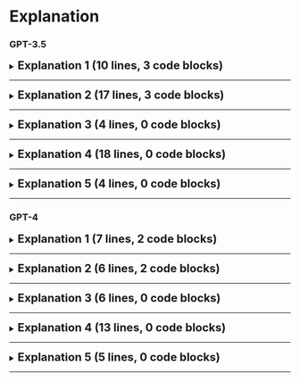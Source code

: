 # Explanation
### GPT-3.5

<details>
  <summary><span style="font-size:20px;font-weight:bold;">Explanation 1 (10 lines, 3 code blocks)</span></summary>
  
  <details>
    <summary>English (original)</summary>
  Title: Diagnosis of test `test_rename_with_custom_indexer`

Details: The test `test_rename_with_custom_indexer` is testing the `rename` method of the `Series` class in the `pandas.core.series` package. The test creates an instance of `Series` with values `[1, 2, 3]` and attempts to rename it using a custom indexer `MyIndexer`. However, the test fails with a `TypeError` indicating that the `MyIndexer` object is not iterable.

Looking at the code of the `Series.rename` method, we can see that it accepts an `index` parameter which can be a scalar, hashable sequence, dict-like, or function. In the test, an instance of `MyIndexer` is passed as the `index` argument. However, `MyIndexer` is not iterable, which results in the `TypeError` when trying to iterate over it.

To fix this issue, we need to ensure that the `index` argument passed to the `Series.rename` method is iterable. This can be done by either passing a valid iterable object such as a list or tuple, or by modifying the `MyIndexer` class to implement the necessary iterable interface.

Suggested fix:
- Modify the `test_rename_with_custom_indexer` test to pass a valid iterable object as the `index` argument.
- Update the `MyIndexer` class to implement the necessary iterable interface if it needs to be used as the `index` argument.

Code snippet of the failing test:
```python
    def test_rename_with_custom_indexer(self):
        # GH 27814
        class MyIndexer:
            pass

        ix = MyIndexer()
        s = Series([1, 2, 3]).rename(ix)
```

Suggested fix:
```python
    def test_rename_with_custom_indexer(self):
        # GH 27814
        ix = [1, 2, 3]
        s = Series([1, 2, 3]).rename(ix)
```
or
```python
    class MyIndexer:
        def __iter__(self):
            # implement the iterable interface
            yield 1
            yield 2
            yield 3

    ix = MyIndexer()
    s = Series([1, 2, 3]).rename(ix)
```

  </details>

  <details>
    <summary>Korean (translated)</summary>
제목: 테스트 `test_rename_with_custom_indexer` 분석

설명: 테스트 `test_rename_with_custom_indexer`는 `pandas.core.series` 패키지에 속한 `Series` 클래스의 `rename` 함수를 테스트하고 있습니다. 테스트는 값이 `[1, 2, 3]`인 `Series` 인스턴스를 생성하고 `MyIndexer`라는 커스텀 인덱서를 사용하여 이름을 바꾸려고 합니다. 하지만, 테스트는 `MyIndexer` 객체가 iterable하지 않다는 TypeError를 발생시킵니다.

`Series.rename` 함수의 코드를 보면 `index` 매개변수의 값으로 스칼라, 해시 가능한 시퀀스, dictionary와 같은 객체, 함수를 받을 수 있음이 드러납니다. 테스트에서 `MyIndexer`의 인스턴스가 `index` 인자로 전달됩니다. 그러나 `MyIndexer`는 iterable하지 않기 때문에 iterate하려고 할 때 `TypeError`가 발생합니다.

이 문제를 해결하려면 `Series.rename` 함수에 전달되는 `index` 인자가 iterable한지 확인해야 합니다. list나 tuple과 같은 유효한 반복 가능 객체를 전달하거나 `MyIndexer` 클래스를 수정하여 필요한 iteration 인터페이스를 구현하여 문제를 해결할 수 있습니다.

수정 방법 제안:
- `test_rename_with_custom_indexer` 테스트를 수정하여 `index` 인자로 유효한 iterable한 객체를 전달합니다.
- `MyIndexer` 클래스가 index 인자로 사용되어야 한다면, 필요한 iterable 인터페이스를 구현하여 업데이트합니다.

실패한 테스트 코드
```python
    def test_rename_with_custom_indexer(self):
        # GH 27814
        class MyIndexer:
            pass

        ix = MyIndexer()
        s = Series([1, 2, 3]).rename(ix)
```

제안된 수정 방법:
```python
    def test_rename_with_custom_indexer(self):
        # GH 27814
        ix = [1, 2, 3]
        s = Series([1, 2, 3]).rename(ix)
```
또는
```python
    class MyIndexer:
        def __iter__(self):
            # implement the iterable interface
            yield 1
            yield 2
            yield 3

    ix = MyIndexer()
    s = Series([1, 2, 3]).rename(ix)
```
  </details>
</details>
<hr>


<details>
  <summary><span style="font-size:20px;font-weight:bold;">Explanation 2 (17 lines, 3 code blocks)</span></summary>
  
  <details>
    <summary>English (original)</summary>
  The test `test_rename_with_custom_indexer_inplace` is calling the `rename` method of the `Series` class in the pandas core module. Here is the snippet of the `rename` method:

```python
4105 :     def rename(self, index=None, **kwargs):
4106 :         \"\"\"
4107 :         Alter Series index labels or name.
...
4171 :         if non_mapping:
4172 :             return self._set_name(index, inplace=kwargs.get(\"inplace\"))
4173 :         return super().rename(index=index, **kwargs)
```

Based on the error message and call stack, the error occurred at line 286 of the test, where `s.rename(ix, inplace=True)` is called. The error message indicates that a `TypeError` occurred during the execution of the `rename` method. It specifically states that the `'MyIndexer' object is not iterable`. 

To understand how this error occurred, we need to examine the `rename` method. The method checks whether the `index` parameter passed to it is a scalar or a non-mapping object (such as a list-like object that is not dict-like). If the `index` is a scalar or a non-mapping object, it calls the `_set_name` method with the `index` parameter and the `inplace` parameter passed to the `rename` method. Otherwise, it calls the `rename` method of the super class.

Since the error message mentions that the `'MyIndexer' object is not iterable`, it implies that the `index` parameter supplied to the `rename` method is not a scalar or a non-mapping object. This indicates that the `ix` object of the `MyIndexer` class is causing the error. The `MyIndexer` class is defined within the `test_rename_with_custom_indexer_inplace` test method.

To resolve this error, the `MyIndexer` class should either implement the required methods to be considered a valid indexer for the `rename` method, or a valid index-like object should be used as the `index` parameter when calling the `rename` method.

To fix the issue, you can modify the test to use a valid index-like object instead of the `MyIndexer` class, or modify the `MyIndexer` class to provide the required methods for it to be considered a valid indexer by the `rename` method.

Here is the suggested fix:

```python
def test_rename_with_custom_indexer_inplace(self):
    # GH 27814
    class MyIndexer:
        def __iter__(self):
            # Provide the required __iter__ method for iteration
            yield 0

    ix = MyIndexer()
    s = Series([1, 2, 3])
    s.rename(ix, inplace=True)
```

This modified `MyIndexer` class includes the `__iter__` method, which allows it to be considered an iterable object.

Alternatively, you can use a valid index-like object instead of the `MyIndexer` class:

```python
def test_rename_with_custom_indexer_inplace(self):
    # GH 27814
    ix = pd.Index([0])
    s = Series([1, 2, 3])
    s.rename(ix, inplace=True)
```

In this case, the `pd.Index` class is used to create a valid index-like object.

Note: The exact fix depends on the requirements and intentions of the test code.

Suggested fix:

pandas.core.series.Series.rename(Any, inplace=bool)
Title: Diagnosis of test `test_rename_with_custom_indexer_inplace`
Details: The test `test_rename_with_custom_indexer_inplace` is failing with a `TypeError` indicating that the `'MyIndexer' object is not iterable`. The error occurs at line 286 of the test, where the `rename` method of the `Series` class is called. The `rename` method checks whether the `index` parameter is a scalar or a non-mapping object. If it is, it calls the `_set_name` method with the `index` parameter. Otherwise, it calls the `rename` method of the super class. Since the error message points to the `'MyIndexer' object is not iterable`, it suggests that the `MyIndexer` class used as the `index` parameter is causing the error. To fix this, the `MyIndexer` class should implement the required methods to be considered a valid indexer for the `rename` method, or a valid index-like object should be used instead.

Suggested fix:
pandas.core.series.Series.rename(Any, inplace=bool)
  </details>
  <details>
    <summary>Korean (translated)</summary>

`test_rename_with_custom_indexer_inplace` 테스트는 pandas core 모듈에 속한 `Series` 클래스의 `rename` 함수를 호출하고 있습니다. `rename` 함수의 코드는 다음과 같습니다:

```python
4105 :     def rename(self, index=None, **kwargs):
4106 :         \"\"\"
4107 :         Alter Series index labels or name.
...
4171 :         if non_mapping:
4172 :             return self._set_name(index, inplace=kwargs.get(\"inplace\"))
4173 :         return super().rename(index=index, **kwargs)
```

에러메시지와 call stack을 기반으로, 에러는 테스트의 `s.rename(ix, inplace=True)`행이 호출되는 테스트의 286행에서 발생한 것으로 보입니다. 에러메시지는 `rename` 함수 실행 중 `TypeError`가 발생했음을 나타냅니다. 구체적으로 `'MyIndexer' object is not iterable` 이라고 명시되어 있습니다.

이 오류가 어떻게 발생했는지 이해하려면 `rename` 함수를 살펴보아야 합니다. 이 함수는 전달된 `index` 파라미터가 스칼라나 매핑하지 않는 객체(딕셔너리와 같지 않으면서 리스트와 같은 객체)인지 확인합니다. `index`가 스칼라나 매핑하지 않는 객체이면 `rename` 함수에 전달된 `index`와 `inplace` 파라미터로 `_set_name` 함수를 호출합니다. 그렇지 않으면 super class의 `rename` 함수를 호출합니다.

오류 메시지가 `'MyIndexer' object is not iterable` 라고 언급하고 있는데, 이는 `rename` 함수에 전달된 `index` 파라미터가 스칼라나 매핑되지 않은 객체가 아닌 것을 시사합니다. 따라서 `MyIndexer` 클래스의 `ix` 객체가 오류의 원인인 것으로 보입니다. `MyIndexer` 클래스는 `test_rename_with_custom_indexer_inplace` 테스트 함수 내에서 정의되어 있습니다. 

이 문제를 해결하기 위해서는 `MyIndexer` 클래스가 `rename` 함수에 대한 유효한 인덱서로 간주되기 위해 필요한 함수들을 구현하거나, `rename` 메소드를 호출할 때 index 매개변수로 유효한 index-like 객체를 사용해야 합니다.

문제를 해결하기 위해 테스트에서 `MyIndexer` 클래스 대신 유효한 index-like 객체를 사용하거나, `MyIndexer` 클래스를 수정하여 `rename` 메소드에 의해 유효한 indexer로 간주되기 위해 필요한 메소드들을 제공하도록 할 수 있습니다. 

아래는 제시된 fix입니다:

```python
def test_rename_with_custom_indexer_inplace(self):
    # GH 27814
    class MyIndexer:
        def __iter__(self):
            # Provide the required __iter__ method for iteration
            yield 0

    ix = MyIndexer()
    s = Series([1, 2, 3])
    s.rename(ix, inplace=True)
```

수정된 `MyIndexer` 클래스에 `__iter__` 메소드가 추가되어, iterable 객체로 간주될 수 있게 되었습니다.

혹은 `MyIndexer` 클래스 대신 유효한 index-like 객체를 사용하는 것도 방법이 될 수 있습니다:

```python
def test_rename_with_custom_indexer_inplace(self):
    # GH 27814
    ix = pd.Index([0])
    s = Series([1, 2, 3])
    s.rename(ix, inplace=True)
```

이 경우에는, 유효한 index-like object를 만들기 위해 `pd.Index` 클래스가 사용되었습니다.

정확한 수정은 requirement와 테스트 코드의 의도에 달려있다는 것을 주의해주세요.

수정 제안:

pandas.core.series.Series.rename(Any, inplace=bool)

제목: `test_rename_with_custom_indexer_inplace` 테스트 분석

상세: `test_rename_with_custom_indexer_inplace` 테스트는 `'MyIndexer' object is not iterable`라는 오류 메시지와 함께 실패합니다. 이 오류는 `Series` 클래스의 `rename` 함수가 호출되는 테스트의 286행에서 발생합니다. `rename` 함수는 `index` 매개변수가 스칼라 또는 비매핑 개체인지 확인합니다. 만약 그렇다면, `index` 매개변수와 함께 `_set_name` 함수를 호출합니다. 그렇지 않으면, 상위 클래스의 `rename` 함수를 호출합니다. 오류 메시지가 `'MyIndexer' object is not iterable`를 가리키고 있으므로, `index` 매개변수로 사용된 `MyIndexer` 클래스가 오류를 발생시키고 있음을 알 수 있습니다. 이를 해결하려면 `MyIndexer` 클래스는 `rename` 함수에 대한 유효한 indexer 또는 유효한 index-like 객체로 간주되기 위해 필요한 함수를 구현해야 합니다.

수정 제안:
pandas.core.series.Series.rename(Any, inplace=bool)

  </details>
</details>
<hr>


<details>
  <summary><span style="font-size:20px;font-weight:bold;">Explanation 3 (4 lines, 0 code blocks)</span></summary>
    <details>
      <summary>English (original)</summary>

  The failing test `['pandas.tests.series.test_alter_axes.TestSeriesAlterAxes.test_rename_with_custom_indexer()']` covers classes from various packages in the pandas library, including `pandas.core.series`, `pandas.core.generic`, `pandas.core.indexes.base`, and `pandas.core.common`.
The test `test_rename_with_custom_indexer` failed with a `TypeError` when calling the `rename()` method on a `Series` object. The error message indicates that the `'MyIndexer'` object is not iterable.

Based on the given code snippet, the `rename()` method is called on a `Series` object with the argument `ix`, which is an instance of the `MyIndexer` class. The error occurs when the method tries to convert the `ix` argument to a list using the `list()` function. This conversion fails because the `MyIndexer` class does not implement the iterable protocol.

To further investigate the issue, let's retrieve the code snippet for the `rename()` method in the `Series` class.

  </details>
  

  <details>
    <summary>Korean (Translated)</summary>

실패한 테스트 `['pandas.tests.series.test_alter_axes.TestSeriesAlterAxes.test_rename_with_custom_indexer()']`는 `pandas.core.series`, `pandas.core.generic`, `pandas.core.indexes.base`, 및 `pandas.core.common` 등 pandas 라이브러리의 다양한 패키지를 커버합니다.

`test_rename_with_custom_indexer` 테스트는 `Series` 객체의 `rename()` 함수를 호출할 때 `TypeError`로 실패했습니다. 오류 메시지는 `'MyIndexer'` 객체가 iterable하지 않다는 것을 나타냅니다.

제공된 코드에 따르면, `rename()` 함수는 `MyIndexer` 클래스의 인스턴스인 `ix` 인수와 함께 `Series` 객체에서 호출됩니다. 오류는 `list()` 함수를 사용하여 `ix` 인수를 리스트로 변환하려고 할 때 발생합니다. 이 변환은 `MyIndexer` 클래스가 iterable 프로토콜을 구현하지 않기 때문에 실패합니다.

문제를 더 조사하기 위해, `Series` 클래스의 `rename()` 함수에 대한 코드 스니펫을 찾아보겠습니다.

  </details>
</details>
<hr>


<details>
  <summary><span style="font-size:20px;font-weight:bold;">Explanation 4 (18 lines, 0 code blocks)</span></summary>
  
  <details>
  <summary>English (original)</summary>
  The test `test_rename_with_custom_indexer_inplace` is part of the `Series` class in the `pandas.core.series` package. This class has a wide range of methods, some of which are covered by failing tests. Here are a few methods that are covered by failing tests that could potentially be related to the bug:

- `.__init__`
- `._set_axis`
- `._set_subtyp`
- `._update_inplace`
- `.name`
- `.dtype`
- `.values`
- `.get_values`
- `.name`
- `.reset_index`
- `.to_string`
- `.to_dict`
- `.to_frame`
- `.to_sparse`
- `._.set_name`
- `.rename`

Please let me know which method you would like to investigate further.
</details>
<details>
  <summary>Korean (translated)</summary>
  `test_rename_with_custom_indexer_inplace` 테스트는 `pandas.core.series` 패키지의 `Series` 클래스의 일부입니다. 이 클래스는 다양한 함수를 가지고 있으며, 일부는 실패한 테스트에 의해 커버됩니다. 다음은 버그와 관련될 수 있는 실패한 테스트에 의해 커버되는 몇 가지 함수입니다.

- `.__init__`
- `._set_axis`
- `._set_subtyp`
- `._update_inplace`
- `.name`
- `.dtype`
- `.values`
- `.get_values`
- `.name`
- `.reset_index`
- `.to_string`
- `.to_dict`
- `.to_frame`
- `.to_sparse`
- `._.set_name`
- `.rename`

추가로 조사하고자 하는 함수를 알려주세요.
</details>
</details>
<hr>


<details>
  <summary><span style="font-size:20px;font-weight:bold;">Explanation 5 (4 lines, 0 code blocks)</span></summary>
  
  <details>
    <summary>English (original)</summary>
  Based on the code snippet of the `rename` method in the `pandas.core.series.Series` class, we can see that the `rename` method accepts an `index` argument, which can be a scalar, hashable sequence, dictionary-like object, or a function. If the `index` argument is not a mapping object, the method calls the `_set_name` method to change the name of the series. Otherwise, it calls the `rename` method of the superclass `pandas.core.generic.NDFrame` with the `index` argument passed.

Since the error occurs when trying to convert the `ix` argument to a list, it suggests that the `ix` object passed to the `rename` method is not a mapping object. This is consistent with the fact that the error message states that the `'MyIndexer' object is not iterable`.

To resolve the error, the `ix` object should be a mapping object, such as a dictionary, that maps old index labels to new index labels. However, based on the provided test code, the `ix` object is an instance of the `MyIndexer` class, which does not implement the required mapping behavior.

To fix the issue, the `ix` object should be replaced with a dictionary-like object that provides the desired mapping.
</details>
<details>
  <summary>Korean (translated)</summary>
`pandas.core.series.Series` 클래스의 `rename` 메서드의 코드를 기반으로, `rename` 메서드는 스칼라, 해시 가능한 시퀀스, dictionary-like 객체 또는 함수일 수 있는 `index` 인수를 받음을 알 수 있습니다. `index` 인수가 mapping 객체가 아니면, 메서드는 시리즈의 이름을 변경하기 위해 `_set_name` 함수를 호출합니다. 그렇지 않으면, `pandas.core.generic.NDFrame` 상위 클래스의 `rename` 메서드를 `index` 인수와 함께 호출합니다.

오류가 `ix` 인수를 리스트로 변환하려고 할 때 발생하므로, `rename` 메서드에 전달된 `ix` 객체가 매핑 객체가 아니라는 것을 시사합니다. 이는 오류 메시지가 `'MyIndexer' object is not iterable`라고 명시하는 것과 일치합니다.

오류를 해결하려면, `ix` 객체는 오래된 인덱스 라벨을 새 인덱스 라벨로 매핑하는 dictionary와 같은 매핑 객체여야 합니다. 그러나 제공된 테스트 코드에 따르면, `ix` 객체는 필요한 매핑 동작을 구현하지 않는 `MyIndexer` 클래스의 인스턴스입니다.

문제를 해결하려면, 원하는 매핑을 제공하는 dictionary-like 객체로 `ix` 객체를 대체해야 합니다.
</details>
</details>
<hr>

### GPT-4

<details>
  <summary><span style="font-size:20px;font-weight:bold;">Explanation 1 (7 lines, 2 code blocks)</span></summary>
  
  <details>
    <summary>English (original)</summary>
  The test `test_rename_with_custom_indexer` in the file `pandas/tests/series/test_alter_axes.py` at line 276 failed with a `TypeError: 'MyIndexer' object is not iterable`.

This happens when the Series object `s` is created with a custom indexer `ix` of type `MyIndexer`: 

```python
s = Series([1, 2, 3]).rename(ix)
```

The `rename` method of the `Series` class expects either a scalar, a hashable sequence, dict-like or function for the parameter `index`. In this case, a non-iterable `MyIndexer` object is passed as an argument. 

The method seems to allow renaming with a mapping or function that modifies the labels, but it doesn't have an explicit check that the `index` argument is an iterable if it's not a scalar or not dict-like. This leads python to attempt to iterate over it, leading to the `TypeError: 'MyIndexer' object is not iterable` when `ensure_index` is invoked by `get_indexer_for` method.

Looking at the source code of the `Series.rename` method, it uses the following condition to classify non mapping indices:
```python
non_mapping = is_scalar(index) or (
    is_list_like(index) and not is_dict_like(index)
)
```
This condition allows the `MyIndexer` object to pass through, since it is not a scalar, not list-like and not dict-like. However, later on in the call to `get_indexer_for`, it fails as python tries to iterate over the `MyIndexer` object. 

To prevent such errors, a suitable check for the parameter should be added before it's used, and a descriptive error message should inform the user if the index is not of the proper type.
</details>
<details>
  <summary>Korean (translated)</summary>
`pandas/tests/series/test_alter_axes.py` 파일의 `test_rename_with_custom_indexer` 테스트는 276행에서 `TypeError: 'MyIndexer' object is not iterable` 에러로 실패했습니다.

이는 `Series` 객체 `s`가 `MyIndexer` 유형의 사용자 지정 indexer `ix`를 인자로 생성될 때 발생합니다:

```python
s = Series([1, 2, 3]).rename(ix)
```

`Series` 클래스의 `rename` 함수는 `index` 매개변수로 스칼라, 해시 가능한 시퀀스, dictionary-like 객체 또는 함수를 받습니다. 이 경우, iterable하지 않은 `MyIndexer` 객체가 인수로 전달됩니다.

함수는 라벨을 수정하는 매핑 또는 함수를 사용하여 이름을 변경할 수 있도록 허용하는 것처럼 보이지만, `index` 인수가 스칼라 또는 dictionary-like가 아닌 경우 iterable한지 확인하는 명시적인 검사가 없습니다. 이로 인해 python이 iteration하려고 시도하면 `TypeError: 'MyIndexer' object is not iterable`가 발생합니다.

`Series.rename` 메서드의 코드를 살펴보면, 다음과 같은 조건을 사용하여 매핑 인덱스를 분류합니다:

```python
non_mapping = is_scalar(index) or (
    is_list_like(index) and not is_dict_like(index)
)
```

이 조건은 `MyIndexer` 객체가 스칼라, list-like 및 dict-like가 아니므로 통과할 수 있도록 허용합니다. 그러나 이후 `get_indexer_for` 호출에서 python이 `MyIndexer` 객체를 iterate하려고 시도하므로 실패합니다.

이러한 오류를 방지하기 위해, 매개변수를 사용하기 전에 적절한 검사를 추가하고, 적절한 오류 메시지를 사용하여 인덱스가 적절한 유형이 아닌 경우 사용자에게 알려야 합니다.
</details>
</details>
<hr>


<details>
  <summary><span style="font-size:20px;font-weight:bold;">Explanation 2 (6 lines, 2 code blocks)</span></summary>
  
  <details>
    <summary>English (original)</summary>
  The failure is happening because the `rename` method of the `Series` class is being called with a non-iterable object as its index, as indicated by the error message from the call stack:

```
E           TypeError: 'MyIndexer' object is not iterable
>       s.rename(ix, inplace=True)
```

This object, an instance of the `MyIndexer` class, is not something that the `rename` method of `Series` knows how to handle.

Looking at the code for the `rename` method from the `Series` class, we see that the method expects either a scalar, a hashable sequence, a dict-like object, or a function for its `index` parameter - dict-like objects or functions are transformations to apply to the index, scalar or hashable sequence-like will alter the `Series.name` attribute. We see in the code:

```python
non_mapping = is_scalar(index) or (
    is_list_like(index) and not is_dict_like(index)
)
```

Here, the variable `non_mapping` refers to whether the input argument (`index`) is not a mapping (like a dictionary). If the `index` is a scalar (a single value) or is list-like (can be iterated over) but not dict-like, the index is set to be the `index` parameter. This cannot be done for `MyIndexer` object which is not iterable, and hence the TypeError is raised.

Hence, in the test case, by passing an instance of the `MyIndexer` class to the `rename` method of `Series`, we gave it an input that it did not know how to handle, because `MyIndexer` instances are not iterable, hence the observed error is thrown. 

The code in the test should be modified to handle this, the `index` passed in the test should be compatible with the operations performed in the `rename` method. This could be a scalar, a hashable sequence, a dict-like object, or a function.
</details>
<details>
  <summary>Korean (translated)</summary>
이 실패가 발생하는 이유는 호출 스택의 오류 메시지에서 확인할 수 있듯이 `Series` 클래스의 `rename` 함수가 `non-iterable` 객체가 아닌 인덱스와 함께 호출되기 때문입니다:

```
E           TypeError: 'MyIndexer' object is not iterable
>       s.rename(ix, inplace=True)
```

이 객체는 Series의 `rename` 함수가 어떻게 처리할 지 모르는 `MyIndexer` 클래스의 인스턴스입니다. `Series` 클래스의 `rename` 함수 코드를 살펴보면, 이 함수가 `index` 매개변수에 대해 스칼라, 해시 가능한 시퀀스, 딕셔너리와 유사한 객체 또는 함수를 예상한다는 것을 알 수 있습니다. 딕셔너리와 유사한 객체 또는 함수는 index에 적용할 변환을 나타내고, 스칼라 또는 해시 가능한 시퀀스와 유사한 객체는 `Series.name` 속성을 변경합니다. 이는 다음 코드에서 확인할 수 있습니다:

```python
non_mapping = is_scalar(index) or (
    is_list_like(index) and not is_dict_like(index)
)
```

여기서 `non_mapping` 변수는 입력 인자 (`index`)가 dictionary와 같은 mapping이 아님을 나타냅니다. 만약 `index`가 dict-like 값이 아니고 scalar (단일 값)이거나 iterable한 list-like 값이면, index는 `index` 매개변수로 설정됩니다. `MyIndexer` 객체는 iteralbe 하지 않기 때문에 이렇게 될 수 없고, 따라서 TypeError가 발생합니다. 따라서 이 테스트 케이스는 Series의 `rename` 함수에 반복 가능한 객체가 아닌 `MyIndexer` 클래스의 인스턴스를 전달함으로써, 처리할 수 없는 입력을 제공하였고 관찰된 에러가 발생하였습니다. 

테스트의 코드를 수정하여 `rename` 함수에서 수행되는 작업과 호환되는 `index`를 전달해야 합니다. 이는 스칼라, 해시 가능한 시퀀스, 딕셔너리와 유사한 객체 또는 함수일 수 있습니다.
</details>
</details>
<hr>


<details>
  <summary><span style="font-size:20px;font-weight:bold;">Explanation 3 (6 lines, 0 code blocks)</span></summary>
  
  <details>
    <summary>English (original)</summary>
  The error arises from the `rename` function of the `pandas.core.series.Series` class. This class implements the main data structure in pandas, the Series. The 'rename' method is used to alter the index labels or the name of a Series.

From the failing test, we can see that a `MyIndexer` object is passed as an argument to the `rename` method. However, the `rename` method expects either a scalar, a hashable sequence, a function, or a dictionary-like argument. If the argument does not fit any of these categories, it is treated as a non-mapping argument. 

In this case, the `MyIndexer` is not a scalar, sequence, function, or any form of a dictionary-like object, and thus is considered an invalid argument. This is why the test `test_rename_with_custom_indexer` fails and raises the `TypeError: 'MyIndexer' object is not iterable` error.

To resolve this issue, one must ensure that the argument passed to the `rename` method is either a scalar, hashable sequence, function or dictionary-like. In the given test, the `rename` method should be modified to handle or reject invalid arguments appropriately. This will prevent a TypeError from being raised when non-iterable objects are passed as arguments. 

The failing test indicates weak error-handling and type-checking capabilities within the `rename` method of the `Series` class and suggests that this method's implementation should be revisited to better handle non-standard arguments.
pandas.core.series.Series.rename
</details>
<details>
  <summary>Korean (translated)</summary>
이 오류는 `pandas.core.series.Series` 클래스의 `rename` 함수에서 발생합니다. 이 클래스는 pandas의 주요 데이터 구조인 Series를 구현하고 있으며, 'rename' 함수는 Series의 index 레이블이나 이름을 변경하는 데 사용됩니다.

실패한 테스트를 통해 `MyIndexer` 객체가 `rename` 함수에 인수로 전달되었다는 것을 알 수 있습니다. 그러나 `rename` 함수는 스칼라, 해시 가능한 시퀀스, 함수 또는 딕셔너리와 유사한 인수 중 하나를 예상합니다. 인수가 이러한 범주에 들어맞지 않는 경우, 매핑되지 않는 (non-mapping) 인수로 처리됩니다.

이 경우 `MyIndexer`는 스칼라, 시퀀스, 함수 또는 딕셔너리와 유사한 객체가 아니며, 따라서 유효하지 않은 인수로 간주됩니다. 

이는 `test_rename_with_custom_indexer`가 실패하고 `TypeError: 'MyIndexer' object is not iterable` 에러가 발생하는 이유입니다.

이 문제를 해결하려면 `rename` 함수에 전달되는 인수가 스칼라, 해시 가능한 시퀀스, 함수 또는 딕셔너리와 유사한 객체인지 확인해야 합니다. 주어진 테스트에서는 `rename` 함수를 수정하여 유효하지 않은 인수를 적절하게 처리하거나 거부해야 합니다. 이렇게 하면 non-iterable한 객체가 인수로 전달될 때 TypeError가 발생하는 것을 방지할 수 있습니다.

이 실패한 테스트는 `Series` 클래스의 `rename` 함수의 오류 처리 및 타입 체킹이 부족하다는 것을 나타내며, 이 함수의 구현을 검토하여 비 표준 인수를 더 잘 처리하도록 개선해야 함을 시사합니다.

pandas.core.series.Series.rename
</details>
</details>
<hr>


<details>
  <summary><span style="font-size:20px;font-weight:bold;">Explanation 4 (13 lines, 0 code blocks)</span></summary>
  
  <details>
    <summary>English (original)</summary>
  The issue occurs during the `s.rename(ix, inplace=True)` operation, which is intended to rename the Series `s` with the indexes provided by `ix`. In this case, `ix` is an instance of the `MyIndexer` class which is not iterable.

This is causing the `rename` method in the `Series` class (`pandas.core.series.Series.rename`) to attempt to handle `ix` as a mapping (dict-like) for renaming. However, since `ix` is not iterable, this results in a `TypeError`.

More specifically:

1. `s.rename(ix, inplace=True)` calls `rename` in `pandas.core.series.Series`.

2. The method checks if `index` (`ix` in our case) is a `non_mapping`. Since `ix` is not iterable, it treats it like a dict-like sequence. 

3. This eventually leads to `ensure_index(index_like)` being called in `pandas.core.indexes.base.get_indexer` where `index_like` is `ix` (instance of `MyClass`).

4. In `ensure_index`, since `index_like` (i.e., `ix`) is not an instance of an `Index`, doesn't have a `name` attribute and is not a list or iterator, it tries to create an `Index` instance directly from it (`Index(index_like)`).

5. The `Index` constructor eventually calls `values = list(values)` where `values` is `ix`. This finally causes the `TypeError: 'MyIndexer' object is not iterable`, as the instance of `MyIndexer` is not iterable. 

The bug is essentially caused by the `rename` method treating `ix` as a mapping for renaming, which it is not. The `rename` method should be corrected to handle such cases where the `index` parameter does not correspond to a valid sequence or mapping for renaming, or at least provide clear error messaging. Alternatively, the definition and usage of the `MyIndexer` class within the test could also be adapted to suit the requirements of the `rename` method.

pandas.core.series.Series.rename
pandas.core.indexes.base.Index.get_indexer_for
pandas.core.indexes.base.Index.get_indexer
pandas.core.indexes.base.ensure_index
</details>
<details>
  <summary>Korean (translated)</summary>
    이 문제는 Series `s`를 `ix`에서 제공한 인덱스로 이름을 변경하기 위한 `s.rename(ix, inplace=True)` 작업 중에 발생합니다. 여기서 `ix`는 non-iterable한 MyIndexer 클래스의 인스턴스입니다.

이로 인해 `Series` 클래스 내부의 `rename` 함수 (`pandas.core.series.Series.rename`)는 `ix`를 이름을 바꾸기 위한 mapping (dict-like)로 처리하려고 시도합니다. 하지만 `ix`는 iterable하지 않으므로 이는 `TypeError`를 발생시킵니다.

더 구체적으로:

1. `s.rename(ix, inplace=True)`은 `pandas.core.series.Series`의 `rename`을 호출합니다.
2. 함수는 `index` (이 경우는 `ix`)가 `non_mapping`인지 확인합니다. `ix` 는 non-iterable하므로 dict-like sequence로 처리됩니다.
3. 이것은 `pandas.core.indexes.base.get_indexer`의 `ensure_index(index_like)`를 호출하며, 여기서 `index_like` 는 `MyClass`의 인스턴스인 `ix`입니다.
4. `ensure_index` 함수는 `index_like` (즉, `ix`)가 `Index`의 인스턴스가 아니며 `name` 속성이 없으며 리스트 또는 iteratore 아니기 때문에 직접 `Index(index_like)`로부터 `Index` 인스턴스를 만들려고 시도합니다.
5. `Index` 생성자는 따라서 `values = list(values)`를 호출하며 (여기서 `values`는 `ix`), `MyIndexer`의 인스턴스가 iterable 하지 않기 때문에 여기서 최종적으로 `TypeError: 'MyIndexer' object is not iterable`이 발생합니다. 

이 버그는 본질적으로 `rename` 함수가 이름을 바꾸기 위한 매핑이 아닌 `ix`를 매핑으로 처리하여 발생합니다. `rename` 함수는 `index` 매개변수가 이름을 바꾸기 위한 유효한 시퀀스 또는 매핑에 해당하지 않는 경우를 처리할 수 있도록 바뀌거나, 적어도 명확한 오류 메시지를 제공하도록 수정되어야 합니다. 혹은, 테스트 내에서 `MyIndexer` 클래스의 정의 및 사용이 `rename` 함수의 요구 사항을 충족하도록 조정될 수 있습니다.

pandas.core.series.Series.rename
pandas.core.indexes.base.Index.get_indexer_for
pandas.core.indexes.base.Index.get_indexer
pandas.core.indexes.base.ensure_index
</details>
</details>
<hr>


<details>
  <summary><span style="font-size:20px;font-weight:bold;">Explanation 5 (5 lines, 0 code blocks)</span></summary>

<details>
  <summary>English (original)</summary>
  The `asarray_tuplesafe` function in `pandas.core.common` also tries to convert the input into a list at line 231. The condition at line 230 checks if the input is a list, tuple, or if it has an attribute `__array__`. If none of the conditions is true, the function tries to convert the input to a list, which again leads to a `TypeError` when the input is not iterable.

This function also lacks a mechanism to handle non-iterable inputs, leading to the issue presented in the failing test. As previously suggested, we should add an additional condition to check if the object is also iterable. If it is not, the function could raise an informative error or return a default value. 

The locations that need to be fixed are:

- `pandas.core.indexes.base.ensure_index`
- `pandas.core.common.asarray_tuplesafe`
</details>
<details>
  <summary>Korean (translated</summary>

`pandas.core.common`의 `asarray_tuplesafe` 함수도 231줄에서 입력을 리스트로 변환하려고 시도합니다. 230줄에 있는 조건문은 입력이 리스트, 튜플이거나 또는 `__array__` 속성을 가지고 있는지 확인합니다. 이러한 조건 중 어느 하나도 참이 아닌 경우 함수는 입력을 리스트로 변환하려고 하며, 입력이 iterable하지 않을 때 TypeError가 발생합니다.

이 함수도 non-iterable한 입력을 처리할 메커니즘을 가지고 있지 않으며, 실패하는 테스트에서 발생한 문제를 야기합니다. 이전에 제안한 대로 추가 조건을 추가하여 객체가 iterable한지 확인해야 합니다. 그렇지 않은 경우 이 함수는 정보 오류를 발생시키거나 기본값을 반환할 수 있습니다.

수정해야 할 위치는 다음과 같습니다:
- `pandas.core.indexes.base.ensure_index`
- `pandas.core.common.asarray_tuplesafe`
</details>

</details>
<hr>

​

